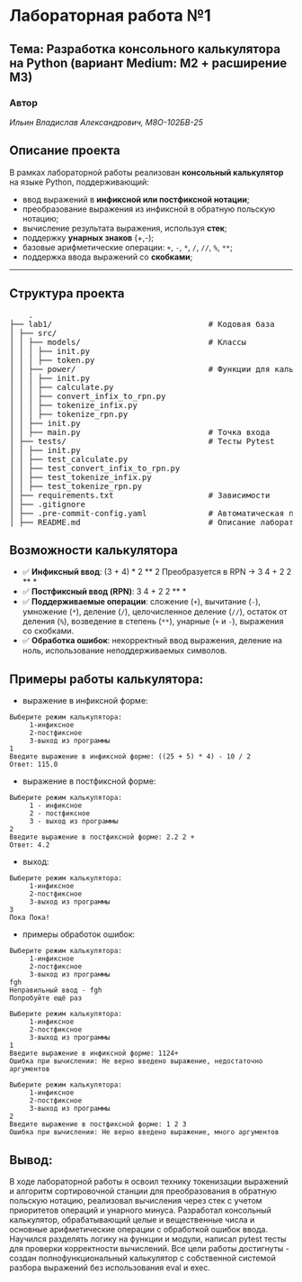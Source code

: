 # Лабораторная работа №1

## Тема: Разработка консольного калькулятора на Python (вариант Medium: M2 + расширение M3)

### Автор

*Ильин Владислав Александрович, М8О-102БВ-25*

## Описание проекта

В рамках лабораторной работы реализован **консольный калькулятор** на языке Python, поддерживающий:

- ввод выражений в **инфиксной или постфиксной нотации**;
- преобразование выражения из инфиксной в обратную польскую нотацию;
- вычисление результата выражения, используя **стек**;
- поддержку **унарных знаков** (+,-);
- базовые арифметические операции: `+`, `-`, `*`, `/`, `//`, `%`, `**`;
- поддержка ввода выражений со **скобками**;

---

## Структура проекта

 <pre>
    .
├── lab1/                                 # Кодовая база
│ ├── src/
│ │ ├── models/                           # Классы
│ │ │ ├── init.py
│ │ │ ├── token.py
│ │ ├── power/                            # Функции для калькулятора
│ │ │ ├── init.py
│ │ │ ├── calculate.py
│ │ │ ├── convert_infix_to_rpn.py
│ │ │ ├── tokenize_infix.py
│ │ │ ├── tokenize_rpn.py
│ │ ├── init.py
│ │ ├── main.py                           # Точка входа
│ ├── tests/                              # Тесты Pytest
│ │ ├── init.py
│ │ ├── test_calculate.py
│ │ ├── test_convert_infix_to_rpn.py
│ │ ├── test_tokenize_infix.py
│ │ ├── test_tokenize_rpn.py
│ ├── requirements.txt                    # Зависимости
│ ├── .gitignore
│ ├── .pre-commit-config.yaml             # Автоматическая проверка кодстайла
│ ├── README.md                           # Описание лабораторной работы
</pre>

## Возможности калькулятора

- ✅ **Инфиксный ввод**: (3 + 4) * 2 ** 2 Преобразуется в RPN → 3 4 + 2 2 ** *
- ✅ **Постфиксный ввод (RPN)**: 3 4 + 2 2 ** *
- ✅ **Поддерживаемые операции**: сложение (`+`), вычитание (`-`), умножение (`*`), деление (`/`), целочисленное
  деление (`//`), остаток от деления (`%`), возведение в степень (`**`), унарные (`+` и `-`), выражения со скобками.
- ✅ **Обработка ошибок**: некорректный ввод выражения, деление на ноль, использование неподдерживаемых символов.

## Примеры работы калькулятора:

- выражение в инфиксной форме:

````
Выберите режим калькулятора:
     1-инфиксное
     2-постфиксное
     3-выход из программы
1
Введите выражение в инфиксной форме: ((25 + 5) * 4) - 10 / 2
Ответ: 115.0
````

- выражение в постфиксной форме:

````
Выберите режим калькулятора:
     1 - инфиксное
     2 - постфиксное
     3 - выход из программы
2
Введите выражение в постфиксной форме: 2.2 2 +
Ответ: 4.2 
````

- выход:

````
Выберите режим калькулятора:
     1-инфиксное
     2-постфиксное
     3-выход из программы
3
Пока Пока!
````

- примеры обработок ошибок:

````
Выберите режим калькулятора:
     1-инфиксное
     2-постфиксное
     3-выход из программы
fgh
Неправильный ввод - fgh
Попробуйте ещё раз
````

````
Выберите режим калькулятора:
     1-инфиксное
     2-постфиксное
     3-выход из программы
1
Введите выражение в инфиксной форме: 1124+
Ошибка при вычислении: Не верно введено выражение, недостаточно аргументов
````

````
Выберите режим калькулятора:
     1-инфиксное
     2-постфиксное
     3-выход из программы
2
Введите выражение в постфиксной форме: 1 2 3
Ошибка при вычислении: Не верно введено выражение, много аргументов
````

## Вывод:

В ходе лабораторной работы я освоил технику токенизации выражений и алгоритм сортировочной станции для преобразования в
обратную польскую нотацию,
реализовал вычисления через стек с учетом приоритетов операций и унарного минуса.
Разработал консольный калькулятор, обрабатывающий целые и вещественные числа и основные арифметические операции с
обработкой ошибок ввода.
Научился разделять логику на функции и модули, написал pytest тесты для проверки корректности вычислений.
Все цели работы достигнуты - создан полнофункциональный калькулятор с собственной системой разбора выражений без
использования eval и exec. 